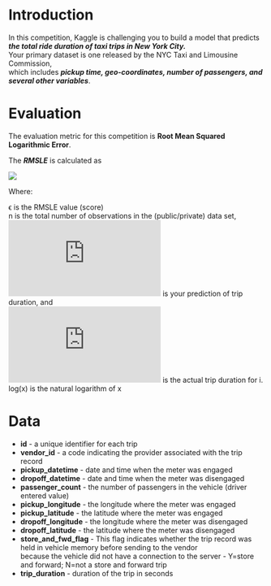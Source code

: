 # Introduction
In this competition, Kaggle is challenging you to build a model that predicts ***the total ride duration of taxi trips in New York City.***   
Your primary dataset is one released by the NYC Taxi and Limousine Commission,   
which includes ***pickup time, geo-coordinates, number of passengers, and several other variables***.  

# Evaluation 
The evaluation metric for this competition is **Root Mean Squared Logarithmic Error**.

The ***RMSLE*** is calculated as

![](http://latex.codecogs.com/gif.latex?\\epsilon=\sqrt{\frac{1}{n}\sum_{i=1}^{n}(log(p_i+1)+log(a_i+1))^{2}})

Where:

ϵ is the RMSLE value (score)  
n is the total number of observations in the (public/private) data set,  
![](http://latex.codecogs.com/gif.latex?\$p_i$) is your prediction of trip duration, and  
![](http://latex.codecogs.com/gif.latex?\$a_i$) is the actual trip duration for i.   
log(x) is the natural logarithm of x  

# Data
* **id** - a unique identifier for each trip  
* **vendor_id** - a code indicating the provider associated with the trip record  
* **pickup_datetime** - date and time when the meter was engaged  
* **dropoff_datetime** - date and time when the meter was disengaged  
* **passenger_count** - the number of passengers in the vehicle (driver entered value)  
* **pickup_longitude** - the longitude where the meter was engaged  
* **pickup_latitude** - the latitude where the meter was engaged  
* **dropoff_longitude** - the longitude where the meter was disengaged  
* **dropoff_latitude** - the latitude where the meter was disengaged  
* **store_and_fwd_flag** - This flag indicates whether the trip record was held in vehicle memory before sending to the vendor   
because the vehicle did not have a connection to the server - Y=store and forward; N=not a store and forward trip  
* **trip_duration** - duration of the trip in seconds  
